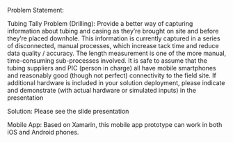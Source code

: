 Problem Statement:

Tubing Tally Problem (Drilling):
Provide a better way of capturing information about tubing and casing as they’re brought on site and before
they’re placed downhole. This information is currently captured in a series of disconnected, manual
processes, which increase tack time and reduce data quality / accuracy. The length measurement is one of the
more manual, time-consuming sub-processes involved. It is safe to assume that the tubing suppliers and PIC
(person in charge) all have mobile smartphones and reasonably good (though not perfect) connectivity to the
field site. If additional hardware is included in your solution
deployment, please indicate and demonstrate (with actual hardware or simulated inputs) in the presentation

Solution:
Please see the slide presentation

Mobile App:
Based on Xamarin, this mobile app prototype can work in both iOS and Android phones.
